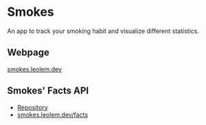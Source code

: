 # Smokes

An app to track your smoking habit and visualize different statistics.

## Webpage

[smokes.leolem.dev](https://smokes.leolem.dev/facts)

## Smokes' Facts API

* [Repository](https://github.com/Leo-Lem/SmokesFactsAPI)
* [smokes.leolem.dev/facts](https://smokes.leolem.dev/facts)
